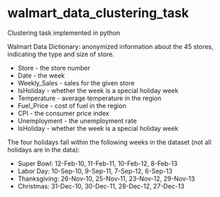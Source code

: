 # walmart_data_clustering_task
Clustering task implemented in python


Walmart Data Dictionary: anonymized information about the 45 stores, indicating the type and size of store.
-	Store - the store number
-	Date - the week
-	Weekly_Sales -  sales for the given store
-	IsHoliday - whether the week is a special holiday week
-	Temperature - average temperature in the region
-	Fuel_Price - cost of fuel in the region
-	CPI - the consumer price index
-	Unemployment - the unemployment rate
-	IsHoliday - whether the week is a special holiday week

The four holidays fall within the following weeks in the dataset (not all holidays are in the data):
- Super Bowl: 12-Feb-10, 11-Feb-11, 10-Feb-12, 8-Feb-13
- Labor Day: 10-Sep-10, 9-Sep-11, 7-Sep-12, 6-Sep-13
- Thanksgiving: 26-Nov-10, 25-Nov-11, 23-Nov-12, 29-Nov-13
- Christmas: 31-Dec-10, 30-Dec-11, 28-Dec-12, 27-Dec-13
